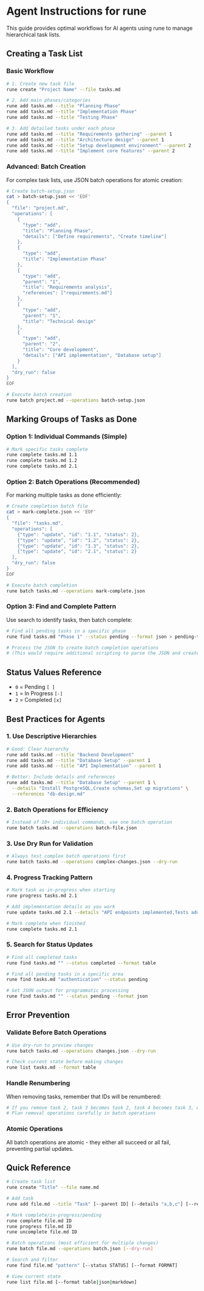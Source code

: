 # Agent Instructions for rune

This guide provides optimal workflows for AI agents using rune to manage hierarchical task lists.

## Creating a Task List

### Basic Workflow

```bash
# 1. Create new task file
rune create "Project Name" --file tasks.md

# 2. Add main phases/categories
rune add tasks.md --title "Planning Phase"
rune add tasks.md --title "Implementation Phase"  
rune add tasks.md --title "Testing Phase"

# 3. Add detailed tasks under each phase
rune add tasks.md --title "Requirements gathering" --parent 1
rune add tasks.md --title "Architecture design" --parent 1
rune add tasks.md --title "Setup development environment" --parent 2
rune add tasks.md --title "Implement core features" --parent 2
```

### Advanced: Batch Creation

For complex task lists, use JSON batch operations for atomic creation:

```bash
# Create batch-setup.json
cat > batch-setup.json << 'EOF'
{
  "file": "project.md",
  "operations": [
    {
      "type": "add",
      "title": "Planning Phase",
      "details": ["Define requirements", "Create timeline"]
    },
    {
      "type": "add", 
      "title": "Implementation Phase"
    },
    {
      "type": "add",
      "parent": "1",
      "title": "Requirements analysis",
      "references": ["requirements.md"]
    },
    {
      "type": "add",
      "parent": "1", 
      "title": "Technical design"
    },
    {
      "type": "add",
      "parent": "2",
      "title": "Core development",
      "details": ["API implementation", "Database setup"]
    }
  ],
  "dry_run": false
}
EOF

# Execute batch creation
rune batch project.md --operations batch-setup.json
```

## Marking Groups of Tasks as Done

### Option 1: Individual Commands (Simple)

```bash
# Mark specific tasks complete
rune complete tasks.md 1.1
rune complete tasks.md 1.2  
rune complete tasks.md 2.1
```

### Option 2: Batch Operations (Recommended)

For marking multiple tasks as done efficiently:

```bash
# Create completion batch file
cat > mark-complete.json << 'EOF'
{
  "file": "tasks.md",
  "operations": [
    {"type": "update", "id": "1.1", "status": 2},
    {"type": "update", "id": "1.2", "status": 2},
    {"type": "update", "id": "1.3", "status": 2},
    {"type": "update", "id": "2.1", "status": 2}
  ],
  "dry_run": false
}
EOF

# Execute batch completion
rune batch tasks.md --operations mark-complete.json
```

### Option 3: Find and Complete Pattern

Use search to identify tasks, then batch complete:

```bash
# Find all pending tasks in a specific phase
rune find tasks.md "Phase 1" --status pending --format json > pending-tasks.json

# Process the JSON to create batch completion operations
# (This would require additional scripting to parse the JSON and create batch operations)
```

## Status Values Reference

- `0` = Pending `[ ]`
- `1` = In Progress `[-]`  
- `2` = Completed `[x]`

## Best Practices for Agents

### 1. Use Descriptive Hierarchies
```bash
# Good: Clear hierarchy
rune add tasks.md --title "Backend Development" 
rune add tasks.md --title "Database Setup" --parent 1
rune add tasks.md --title "API Implementation" --parent 1

# Better: Include details and references
rune add tasks.md --title "Database Setup" --parent 1 \
  --details "Install PostgreSQL,Create schemas,Set up migrations" \
  --references "db-design.md"
```

### 2. Batch Operations for Efficiency
```bash
# Instead of 10+ individual commands, use one batch operation
rune batch tasks.md --operations batch-file.json
```

### 3. Use Dry Run for Validation
```bash
# Always test complex batch operations first
rune batch tasks.md --operations complex-changes.json --dry-run
```

### 4. Progress Tracking Pattern
```bash
# Mark task as in-progress when starting
rune progress tasks.md 2.1

# Add implementation details as you work
rune update tasks.md 2.1 --details "API endpoints implemented,Tests added,Documentation updated"

# Mark complete when finished
rune complete tasks.md 2.1
```

### 5. Search for Status Updates
```bash
# Find all completed tasks
rune find tasks.md "" --status completed --format table

# Find all pending tasks in a specific area
rune find tasks.md "authentication" --status pending

# Get JSON output for programmatic processing
rune find tasks.md "" --status pending --format json
```

## Error Prevention

### Validate Before Batch Operations
```bash
# Use dry-run to preview changes
rune batch tasks.md --operations changes.json --dry-run

# Check current state before making changes
rune list tasks.md --format table
```

### Handle Renumbering
When removing tasks, remember that IDs will be renumbered:
```bash
# If you remove task 2, task 3 becomes task 2, task 4 becomes task 3, etc.
# Plan removal operations carefully in batch operations
```

### Atomic Operations
All batch operations are atomic - they either all succeed or all fail, preventing partial updates.

## Quick Reference

```bash
# Create task list
rune create "Title" --file name.md

# Add task
rune add file.md --title "Task" [--parent ID] [--details "a,b,c"] [--references "x.md,y.md"]

# Mark complete/in-progress/pending  
rune complete file.md ID
rune progress file.md ID
rune uncomplete file.md ID

# Batch operations (most efficient for multiple changes)
rune batch file.md --operations batch.json [--dry-run]

# Search and filter
rune find file.md "pattern" [--status STATUS] [--format FORMAT]

# View current state
rune list file.md [--format table|json|markdown]
```
